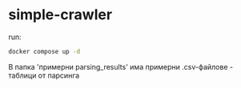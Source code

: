 # simple-crawler

run:

```bash
docker compose up -d
```

В папка 'примерни parsing_results' има примерни .csv-файлове - таблици от парсинга
